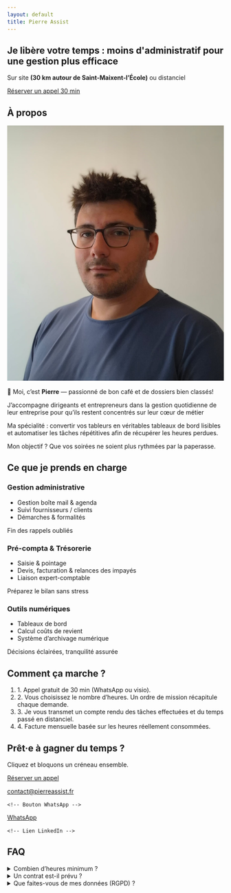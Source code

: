 ```yaml
---
layout: default
title: Pierre Assist
---
```


<section id="intro" class="pt-32 pb-24 bg-hero-gradient text-center">
  <h1 class="text-4xl sm:text-5xl font-extrabold mb-4">
    Je libère votre temps : <span class="text-gray-200">moins d'administratif pour une gestion plus efficace</span>
  </h1>
  <p class="mb-8 text-lg">
    Sur site <strong>(30 km autour de Saint-Maixent-l’École)</strong> ou distanciel
  </p>
  <a href="#cta" class="px-8 py-3 bg-gray-100 text-slate-900 font-semibold rounded-full shadow hover:bg-white">
    Réserver un appel 30 min
  </a>
</section>

<section id="about" class="py-24 text-center text-white bg-[url('/assets/desk.jpg')] bg-cover bg-center bg-fixed relative">
  <div class="py-20 container mx-auto px-4 max-w-3xl text-center" data-aos="fade-up">
  <div class="absolute inset-0 bg-gradient-to-br from-indigo-700/80 to-violet-800/80"></div>
  <div class="relative z-10">
<h2 class="text-3xl font-bold mb-6">À propos</h2>
<img src="/assets/portrait.jpg"
     alt="Pierre Aussurin Teytaux"
     class="mx-auto mb-6 w-32 h-32 rounded-full object-cover">
<div class="max-w-xl mx-auto text-left text-gray-300 space-y-4">
<p>👋 Moi, c’est <strong>Pierre</strong> — passionné de bon café et de dossiers bien classés!</p>

  <p>J’accompagne dirigeants et entrepreneurs dans la gestion quotidienne de leur entreprise pour qu’ils restent concentrés sur leur cœur de métier</p>

  <p>Ma spécialité&nbsp;: convertir vos tableurs en véritables tableaux de bord lisibles et automatiser les tâches répétitives afin de récupérer les heures perdues.</p>

  <p class="italic text-indigo-300">Mon objectif&nbsp;? Que vos soirées ne soient plus rythmées par la paperasse.</p>

</div>
</div>
</div>
</section>

<section id="services" class="py-20 container mx-auto px-4">
  <h2 class="text-3xl font-bold text-center mb-12">Ce que je prends en charge</h2>

  <div class="grid md:grid-cols-3 gap-10">
    <!-- carte -->
   <div class="bg-slate-800 rounded-lg p-6 flex flex-col items-center text-center
            space-y-3 min-h-[260px] transition hover:-translate-y-1 hover:shadow-lg">

  <!-- icône -->
  <i data-lucide="inbox" class="w-8 h-8 text-indigo-400"></i>

  <!-- titre -->
  <h3 class="text-xl font-semibold">Gestion administrative</h3>

  <!-- liste -->
  <ul class="list-disc list-outside pl-4 text-gray-300 flex-1 space-y-1 text-left">
    <li>Gestion boîte mail &amp; agenda</li>
    <li>Suivi fournisseurs / clients</li>
    <li>Démarches &amp; formalités</li>
  </ul>

  <!-- phrase valeur -->
  <p class="text-sm text-indigo-400 italic">
    Fin des rappels oubliés
  </p>
</div>
  <!-- carte -->
   <div class="bg-slate-800 rounded-lg p-6 flex flex-col items-center text-center
            space-y-3 min-h-[260px] transition hover:-translate-y-1 hover:shadow-lg">

  <!-- icône -->
  <i data-lucide="layers" class="w-8 h-8 text-indigo-400"></i>

  <!-- titre -->
  <h3 class="text-xl font-semibold">Pré-compta &amp; Trésorerie</h3>

  <!-- liste -->
  <ul class="list-disc list-outside pl-4 text-gray-300 flex-1 space-y-1 text-left">
    <li>Saisie &amp; pointage</li>
    <li>Devis, facturation &amp; relances des impayés</li>
    <li>Liaison expert-comptable</li>
  </ul>

  <!-- phrase valeur -->
  <p class="text-sm text-indigo-400 italic">
    Préparez le bilan sans stress
  </p>
</div>
<!-- carte -->
   <div class="bg-slate-800 rounded-lg p-6 flex flex-col items-center text-center
            space-y-3 min-h-[260px] transition hover:-translate-y-1 hover:shadow-lg">

  <!-- icône -->
  <i data-lucide="file-spreadsheet" class="w-8 h-8 text-indigo-400"></i>

  <!-- titre -->
  <h3 class="text-xl font-semibold">Outils numériques</h3>

  <!-- liste -->
  <ul class="list-disc list-outside pl-4 text-gray-300 flex-1 space-y-1 text-left">
    <li>Tableaux de bord</li>
    <li>Calcul coûts de revient</li>
    <li>Système d’archivage numérique</li>
  </ul>

  <!-- phrase valeur -->
  <p class="text-sm text-indigo-400 italic">
    Décisions éclairées, tranquilité assurée
  </p>
</div>
</div>
</section>

<section id="process" class="py-16 bg-slate-800">
  <div class="container mx-auto px-4">
    <h2 class="text-3xl font-bold mb-8 text-center">Comment ça marche ?</h2>
    <ol class="space-y-4 max-w-3xl mx-auto">
      <li><span class="font-semibold text-indigo-400">1.</span> Appel gratuit de 30 min (WhatsApp ou visio).</li>
      <li><span class="font-semibold text-indigo-400">2.</span> Vous choisissez le nombre d’heures. Un ordre de mission récapitule chaque demande.</li>
      <li><span class="font-semibold text-indigo-400">3.</span> Je vous transmet un compte rendu des tâches effectuées et du temps passé en distanciel.</li>
      <li><span class="font-semibold text-indigo-400">4.</span> Facture mensuelle basée sur les heures réellement consommées.</li>
    </ol>
  </div>
</section>

<section id="cta" class="py-20 text-center">
  <h2 class="text-3xl font-bold mb-4">Prêt·e à gagner du temps&nbsp;?</h2>
  <p class="mb-8">Cliquez et bloquons un créneau ensemble.</p>

  <div class="flex flex-col sm:flex-row justify-center items-center gap-4">
    <!-- Bouton Calendly -->
    <a href="https://calendly.com/contact-pierreassist/30min"
       class="inline-flex items-center gap-2 px-6 py-3 bg-indigo-500 rounded-full font-semibold hover:bg-indigo-600">
      <i data-lucide="calendar" class="w-5 h-5 stroke-[2]"></i>
      Réserver un appel
    </a>
    
   <!-- Lien mail -->
   <a href="mailto:contact@pierreassist.fr"
       class="inline-flex items-center gap-2 px-6 py-3 bg-indigo-500 rounded-full font-semibold hover:bg-indigo-600">
      <i data-lucide="mail" class="w-5 h-5 stroke-[2]"></i>
      contact@pierreassist.fr
    </a>
    
    <!-- Bouton WhatsApp -->
  <a href="https://wa.me/33612093921"
       class="inline-flex items-center gap-2 px-6 py-3 bg-indigo-500 rounded-full font-semibold hover:bg-indigo-600">
      <i data-lucide="phone" class="w-5 h-5 stroke-[2] text-[#25D366]"></i>
      WhatsApp
    </a>

    <!-- Lien LinkedIn -->
  <a href="https://www.linkedin.com/in/pierre-aussurin-teytaux-75b09711a/"
       class="inline-flex items-center gap-2 px-6 py-3 bg-indigo-500 rounded-full font-semibold hover:bg-indigo-600">
      <i data-lucide="linkedin" class="w-5 h-5 stroke-[2]"></i>
    </a>

  </div>
</section>

<section id="faq" class="py-16 bg-slate-800" data-aos="fade-up">
  <div class="container mx-auto px-4 max-w-3xl">
    <h2 class="text-2xl font-bold mb-6 text-center">FAQ</h2>
    <details class="mb-4">
      <summary class="cursor-pointer font-semibold">Combien d’heures minimum&nbsp;?</summary>
      <p class="mt-2 text-gray-300">Je facture à l’heure. Aucune quantité minimale&nbsp;; vous ne payez que le temps réellement consommé.</p>
    </details>
    <details class="mb-4"><summary class="cursor-pointer font-semibold">Un contrat est-il prévu&nbsp;?
    </summary>
      <p class="mt-2 text-gray-300">Oui : une lettre de mission-cadre + un ordre de mission par demande. Pas de surprise tarifaire.</p></details><details><summary class="cursor-pointer font-semibold">Que faites-vous de mes données (RGPD)&nbsp;?</summary><p class="mt-2 text-gray-300">Accès chiffré via Bitwarden, stockage OneDrive UE, destruction à la fin de mission. Voir CGV § 6.</p>
      </details>
  </div>
</section>
